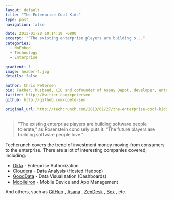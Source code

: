 ```yaml
---
layout: default
title: "The Enterprise Cool Kids"
type: post
navigation: false

date: 2013-01-28 10:14:19 -0800
excerpt: "”The existing enterprise players are building s..."
categories:
  - NoEmbed
  - Technology
  - Enterprise

gradient: 1
image: header-4.jpg
details: false

author: Chris Petersen
bio: Father, husband, CIO and cofounder of Assay Depot, developer, entrepreneur and technologist.
twitter: http://twitter.com/cpetersen
github: http://github.com/cpetersen

original_url: http://techcrunch.com/2013/01/27/the-enterprise-cool-kids/
---
```





 > ”The existing enterprise players are building software people tolerate,” as Rosenstein concisely puts it. “The future players are building software people love.”

 Techcrunch covers the trend of investment money moving from consumers to the enterprise. There are a lot of interesting companies covered, including: 

 *  [Okta](http://www.okta.com/)  - Enterprise Authorization
 *  [Cloudera](http://www.cloudera.com/)  - Data Analysis (Hosted Hadoop)
 *  [GoodData](http://www.gooddata.com/)  - Data Visualization (Dashboards)
 *  [MobileIron](http://www.mobileiron.com/)  - Mobile Device and App Management

 And others, such as  [GitHub](http://github.com/) ,  [Asana](http://asana.com/) ,  [ZenDesk](http://www.zendesk.com/) ,  [Box](https://www.box.com/) , etc. 
